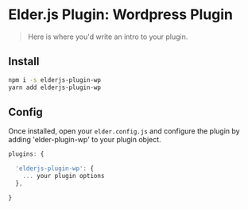 # Elder.js Plugin: Wordpress Plugin

> Here is where you'd write an intro to your plugin.


## Install

```bash
npm i -s elderjs-plugin-wp
yarn add elderjs-plugin-wp
```

## Config

Once installed, open your `elder.config.js` and configure the plugin by adding 'elder-plugin-wp' to your plugin object.

```javascript
plugins: {

  'elderjs-plugin-wp': {
    ... your plugin options
  },

}
```
